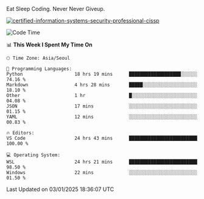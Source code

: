 Eat Sleep Coding.
Never Never Giveup.

[![certified-information-systems-security-professional-cissp](https://user-images.githubusercontent.com/44606727/157613689-acd84ec6-5f8f-4e79-89d9-a8d51f033634.png)](https://www.credly.com/badges/f394a010-85a0-450b-9136-8043af01d71c/public_url)

<!--START_SECTION:waka-->
![Code Time](http://img.shields.io/badge/Code%20Time-3%2C689%20hrs%2024%20mins-blue)

📊 **This Week I Spent My Time On** 

```text
🕑︎ Time Zone: Asia/Seoul

💬 Programming Languages: 
Python                   18 hrs 19 mins      ███████████████████░░░░░░   74.16 % 
Markdown                 4 hrs 28 mins       █████░░░░░░░░░░░░░░░░░░░░   18.10 % 
Other                    1 hr                █░░░░░░░░░░░░░░░░░░░░░░░░   04.08 % 
JSON                     17 mins             ░░░░░░░░░░░░░░░░░░░░░░░░░   01.15 % 
YAML                     12 mins             ░░░░░░░░░░░░░░░░░░░░░░░░░   00.83 % 

🔥 Editors: 
VS Code                  24 hrs 43 mins      █████████████████████████   100.00 % 

💻 Operating System: 
WSL                      24 hrs 21 mins      █████████████████████████   98.50 % 
Windows                  22 mins             ░░░░░░░░░░░░░░░░░░░░░░░░░   01.50 % 
```


 Last Updated on 03/01/2025 18:36:07 UTC
<!--END_SECTION:waka-->
